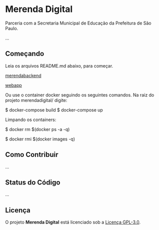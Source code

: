 # Merenda Digital

Parceria com a Secretaria Municipal   de Educação da Prefeitura de São Paulo.

...


## Começando

Leia os arquivos README.md abaixo, para começar.

[merendabackend](./merendabackend/README.md)

[webapp](./webapp/README.md)

Ou use o container docker seguindo os seguintes comandos.
Na raiz do projeto merendadigital/ digite:

$ docker-compose build
$ docker-compose up

Limpando os containers:

$ docker rm $(docker ps -a -q)

$ docker rmi $(docker images -q)


## Como Contribuir

...


## Status do Código

...


## Licença

O projeto **Merenda Digital** está licenciado sob a [Licença GPL-3.0](https://opensource.org/licenses/GPL-3.0).

